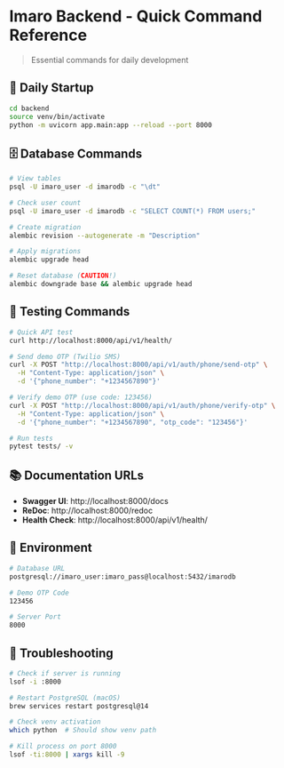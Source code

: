 # Imaro Backend - Quick Command Reference

> Essential commands for daily development

## 🚀 Daily Startup
```bash
cd backend
source venv/bin/activate
python -m uvicorn app.main:app --reload --port 8000
```

## 🗄️ Database Commands
```bash
# View tables
psql -U imaro_user -d imarodb -c "\dt"

# Check user count
psql -U imaro_user -d imarodb -c "SELECT COUNT(*) FROM users;"

# Create migration
alembic revision --autogenerate -m "Description"

# Apply migrations
alembic upgrade head

# Reset database (CAUTION!)
alembic downgrade base && alembic upgrade head
```

## 🧪 Testing Commands
```bash
# Quick API test
curl http://localhost:8000/api/v1/health/

# Send demo OTP (Twilio SMS)
curl -X POST "http://localhost:8000/api/v1/auth/phone/send-otp" \
  -H "Content-Type: application/json" \
  -d '{"phone_number": "+1234567890"}'

# Verify demo OTP (use code: 123456)
curl -X POST "http://localhost:8000/api/v1/auth/phone/verify-otp" \
  -H "Content-Type: application/json" \
  -d '{"phone_number": "+1234567890", "otp_code": "123456"}'

# Run tests
pytest tests/ -v
```

## 📚 Documentation URLs
- **Swagger UI**: http://localhost:8000/docs
- **ReDoc**: http://localhost:8000/redoc
- **Health Check**: http://localhost:8000/api/v1/health/

## 🔧 Environment
```bash
# Database URL
postgresql://imaro_user:imaro_pass@localhost:5432/imarodb

# Demo OTP Code
123456

# Server Port
8000
```

## 🚨 Troubleshooting
```bash
# Check if server is running
lsof -i :8000

# Restart PostgreSQL (macOS)
brew services restart postgresql@14

# Check venv activation
which python  # Should show venv path

# Kill process on port 8000
lsof -ti:8000 | xargs kill -9
```
